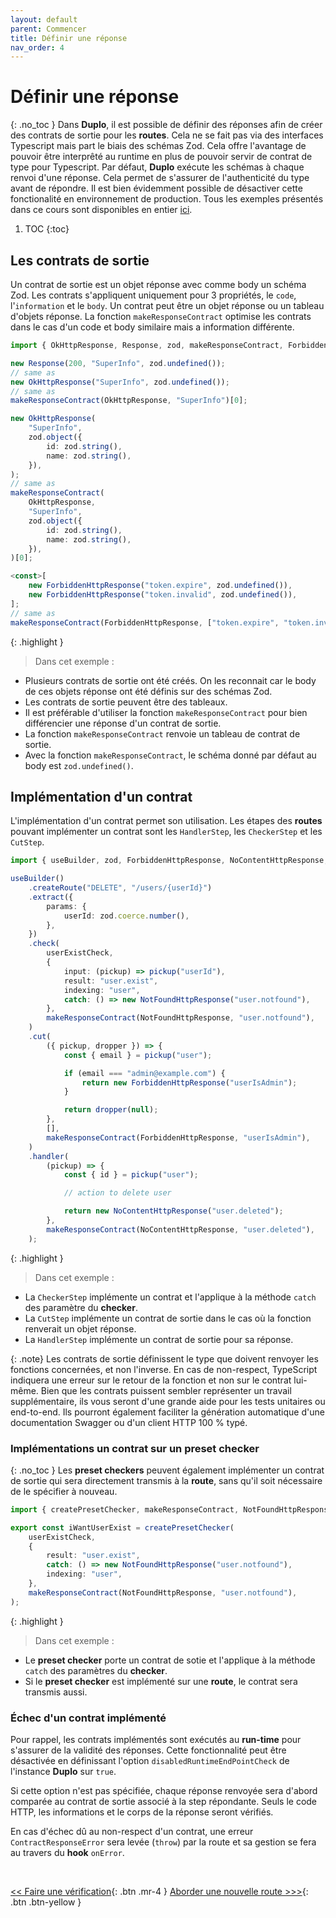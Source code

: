 ```yaml
---
layout: default
parent: Commencer
title: Définir une réponse
nav_order: 4
---
```


# Définir une réponse
{: .no_toc }
Dans **Duplo**, il est possible de définir des réponses afin de créer des contrats de sortie pour les **routes**. Cela ne se fait pas via des interfaces Typescript mais part le biais des schémas Zod. Cela offre l'avantage de pouvoir être interprêté au runtime en plus de pouvoir servir de contrat de type pour Typescript. Par défaut, **Duplo** exécute les schémas à chaque renvoi d'une réponse. Cela permet de s'assurer de l'authenticité du type avant de répondre. Il est bien évidemment possible de désactiver cette fonctionalité en environnement de production.
Tous les exemples présentés dans ce cours sont disponibles en entier [ici](https://github.com/duplojs/examples/tree/main/get-started/define-response).

1. TOC
{:toc}

## Les contrats de sortie
Un contrat de sortie est un objet réponse avec comme body un schéma Zod. Les contrats s'appliquent uniquement pour 3 propriétés, le `code`, l'`information` et le `body`. Un contrat peut être un objet réponse ou un tableau d'objets réponse. La fonction `makeResponseContract` optimise les contrats dans le cas d'un code et body similaire mais a information différente.

```ts
import { OkHttpResponse, Response, zod, makeResponseContract, ForbiddenHttpResponse } from "@duplojs/core";

new Response(200, "SuperInfo", zod.undefined());
// same as
new OkHttpResponse("SuperInfo", zod.undefined());
// same as
makeResponseContract(OkHttpResponse, "SuperInfo")[0];

new OkHttpResponse(
    "SuperInfo",
    zod.object({
        id: zod.string(),
        name: zod.string(),
    }),
);
// same as
makeResponseContract(
    OkHttpResponse,
    "SuperInfo",
    zod.object({
        id: zod.string(),
        name: zod.string(),
    }),
)[0];

<const>[
    new ForbiddenHttpResponse("token.expire", zod.undefined()),
    new ForbiddenHttpResponse("token.invalid", zod.undefined()),
];
// same as
makeResponseContract(ForbiddenHttpResponse, ["token.expire", "token.invalid"]);
```

{: .highlight }
>Dans cet exemple :
><div markdown="block">
- Plusieurs contrats de sortie ont été créés. On les reconnait car le body de ces objets réponse ont été définis sur des schémas Zod.
- Les contrats de sortie peuvent être des tableaux.
- Il est préférable d'utiliser la fonction `makeResponseContract` pour bien différencier une réponse d'un contrat de sortie.
- La fonction `makeResponseContract` renvoie un tableau de contrat de sortie.
- Avec la fonction `makeResponseContract`, le schéma donné par défaut au body est `zod.undefined()`.
></div>

## Implémentation d'un contrat
L'implémentation d'un contrat permet son utilisation. Les étapes des **routes** pouvant implémenter un contrat sont les `HandlerStep`, les `CheckerStep` et les `CutStep`. 

```ts
import { useBuilder, zod, ForbiddenHttpResponse, NoContentHttpResponse, NotFoundHttpResponse, makeResponseContract } from "@duplojs/core";

useBuilder()
    .createRoute("DELETE", "/users/{userId}")
    .extract({
        params: {
            userId: zod.coerce.number(),
        },
    })
    .check(
        userExistCheck,
        {
            input: (pickup) => pickup("userId"),
            result: "user.exist",
            indexing: "user",
            catch: () => new NotFoundHttpResponse("user.notfound"),
        },
        makeResponseContract(NotFoundHttpResponse, "user.notfound"),
    )
    .cut(
        ({ pickup, dropper }) => {
            const { email } = pickup("user");

            if (email === "admin@example.com") {
                return new ForbiddenHttpResponse("userIsAdmin");
            }

            return dropper(null);
        },
        [],
        makeResponseContract(ForbiddenHttpResponse, "userIsAdmin"),
    )
    .handler(
        (pickup) => {
            const { id } = pickup("user");

            // action to delete user

            return new NoContentHttpResponse("user.deleted");
        },
        makeResponseContract(NoContentHttpResponse, "user.deleted"),
    );
```

{: .highlight }
>Dans cet exemple :
><div markdown="block">
- La `CheckerStep` implémente un contrat et l'applique à la méthode `catch` des paramètre du **checker**.
- La `CutStep` implémente un contrat de sortie dans le cas où la fonction renverait un objet réponse.
- La `HandlerStep` implémente un contrat de sortie pour sa réponse.
></div>

{: .note}
Les contrats de sortie définissent le type que doivent renvoyer les fonctions concernées, et non l'inverse. En cas de non-respect, TypeScript indiquera une erreur sur le retour de la fonction et non sur le contrat lui-même. Bien que les contrats puissent sembler représenter un travail supplémentaire, ils vous seront d'une grande aide pour les tests unitaires ou end-to-end. Ils pourront également faciliter la génération automatique d'une documentation Swagger ou d'un client HTTP 100 % typé.

### Implémentations un contrat sur un preset checker
{: .no_toc }
Les **preset checkers** peuvent également implémenter un contrat de sortie qui sera directement transmis à la **route**, sans qu'il soit nécessaire de le spécifier à nouveau.

```ts
import { createPresetChecker, makeResponseContract, NotFoundHttpResponse } from "@duplojs/core";

export const iWantUserExist = createPresetChecker(
    userExistCheck,
    {
        result: "user.exist",
        catch: () => new NotFoundHttpResponse("user.notfound"),
        indexing: "user",
    },
    makeResponseContract(NotFoundHttpResponse, "user.notfound"),
);
```

{: .highlight }
>Dans cet exemple :
><div markdown="block">
- Le **preset checker** porte un contrat de sotie et l'applique à la méthode `catch` des paramètres du **checker**.
- Si le **preset checker** est implémenté sur une **route**, le contrat sera transmis aussi. 
></div>

### Échec d'un contrat implémenté

Pour rappel, les contrats implémentés sont exécutés au **run-time** pour s'assurer de la validité des réponses. Cette fonctionnalité peut être désactivée en définissant l'option `disabledRuntimeEndPointCheck` de l'instance **Duplo** sur `true`. 

Si cette option n'est pas spécifiée, chaque réponse renvoyée sera d'abord comparée au contrat de sortie associé à la step répondante. Seuls le code HTTP, les informations et le corps de la réponse seront vérifiés. 

En cas d'échec dû au non-respect d'un contrat, une erreur `ContractResponseError` sera levée (`throw`) par la route et sa gestion se fera au travers du **hook** `onError`.

<br>

[\<\< Faire une vérification](../do-check){: .btn .mr-4 }
[Aborder une nouvelle route >\>\>](../how-to-approach-new-road){: .btn .btn-yellow } 
